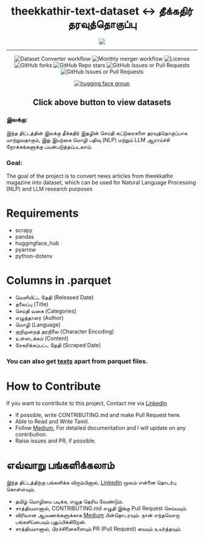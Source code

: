 <h1 align="center"><b>theekkathir-text-dataset <-> தீக்கதிர் தரவுத்தொகுப்பு</b></h1>
<p align="center">
  <img src="https://github.com/user-attachments/assets/3731edf1-70b9-4e0a-98c1-6b89c4e03395" />
</p>

---

<p align="center">
    <img src="https://github.com/vishnumur777/theekkathir-text-dataset/actions/workflows/upload_datasets.yml/badge.svg" alt="Dataset Converter workflow">
    <img src="https://github.com/vishnumur777/theekkathir-text-dataset/actions/workflows/monthly_merger.yml/badge.svg" alt="Monthly merger workflow">
    <img src="https://img.shields.io/github/license/vishnumur777/theekkathir-text-dataset" alt="License">
    <img src="https://img.shields.io/github/forks/vishnumur777/theekkathir-text-dataset" alt="GitHub forks">
    <img src="https://img.shields.io/github/stars/vishnumur777/theekkathir-text-dataset" alt="GitHub Repo stars">
    <img src="https://img.shields.io/github/issues/vishnumur777/theekkathir-text-dataset" alt="GitHub Issues or Pull Requests">
    <img src="https://img.shields.io/github/issues-pr/vishnumur777/theekkathir-text-dataset" alt="GitHub Issues or Pull Requests">
</p>

<a href="https://huggingface.co/datasets/aiwithvarun7/theekkathir-text-dataset">
<p align="center">
  <img src="https://github.com/user-attachments/assets/e3ba7212-9b99-4a37-aad8-a60815fdb4f3" alt="hugging face group" />
</p>
</a>

<h2 align="center">Click above button to view datasets</h2>

<h3>இலக்கு:</h3>

இந்த திட்டத்தின் இலக்கு தீக்கதிர் இதழின் செய்தி கட்டுரைகளை தரவுத்தொகுப்பாக மாற்றுவதாகும், இது இயற்கை மொழி பதிவு (NLP) மற்றும் LLM ஆராய்ச்சி நோக்கங்களுக்கு பயன்படுத்தப்படலாம்.

<h3>Goal:</h3> 

The goal of the project is to convert news articles from theekkathir magazine into dataset, which can be used for Natural Language Processing (NLP) and LLM research purposes

# Requirements

  - scrapy
  - pandas
  - huggingface_hub
  - pyarrow
  - python-dotenv

# Columns in .parquet

  - வெளியிட்ட தேதி (Released Date)
  - தலைப்பு (Title)
  - செய்தி வகை (Categories)
  - எழுத்தாளர் (Author)
  - மொழி (Language)
  - குறிமுறைத் தரநிலை (Character Encoding)
  - உள்ளடக்கம் (Content)
  - சேகரிக்கப்பட்ட தேதி (Scraped Date)

### You can also get [texts](https://huggingface.co/datasets/aiwithvarun7/theekkathir-text-dataset/tree/main/TheekkathirDataset/texts) apart from parquet files.

# How to Contribute

If you want to contribute to this project, Contact me via [LinkedIn](https://linkedin.com/in/varun-muralidhar)

- If possible, write CONTRIBUTING.md and make Pull Request here.
- Able to Read and Write Tamil.
- Follow [Medium](https://medium.com/@VARUNMURALIDHAR), For detailed documentation and I will update on any contribution.
- Raise issues and PR, if possible.

# எவ்வாறு பங்களிக்கலாம்

இந்த திட்டத்திற்கு பங்களிக்க விரும்பினால், [LinkedIn](https://linkedin.com/in/varun-muralidhar) மூலம் என்னை தொடர்பு கொள்ளவும்.

- தமிழ் மொழியை படிக்க, எழுத தெரிய வேண்டும்.
- சாத்தியமானால், CONTRIBUTING.md எழுதி இங்கு Pull Request செய்யவும்.
- விரிவான ஆவணங்களுக்காக [Medium](https://medium.com/@VARUNMURALIDHAR) பின்தொடரவும். நான் எந்தவொரு பங்களிப்பையும் புதுப்பிக்கிறேன்.
- சாத்தியமானால், பிரச்சினைகளையும் PR (Pull Request) யையும் உயர்த்தவும்.
